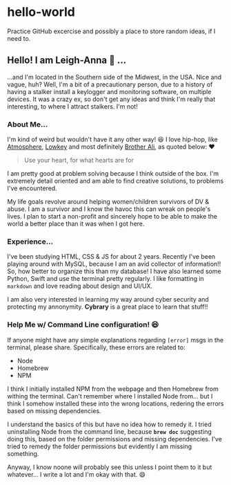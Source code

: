 # hello-world
Practice GitHub excercise and possibly a place to store random ideas, if I need to. 

## Hello! I am Leigh-Anna :unicorn: ...

...and I'm located in the Southern side of the Midwest, in the USA. Nice and vague, huh? Well, I'm a bit of a precautionary person, due to a history of having a stalker install a keylogger and monitoring software, on multiple devices. It was a crazy ex, so don't get any ideas and think I'm really that interesting, to where I attract stalkers. I'm not! 

### About Me...

I'm kind of weird but wouldn't have it any other way! :laughing: I love hip-hop, like [Atmosphere](https://rhymesayers.com/artists/atmosphere), [Lowkey](https://youtu.be/nN4eySlToGw) and most definitely [Brother Ali](https://youtu.be/04bp4bG6Zhk), as quoted below: :heart: 
> Use your heart, for what hearts are for 


I am pretty good at problem solving because I think outside of the box. I'm extremely detail oriented and am able to find creative solutions, to problems I've encountered. 

My life goals revolve around helping women/children survivors of DV & abuse. I am a survivor and I know the havoc this can wreak on people's lives. I plan to start a non-profit and sincerely hope to be able to make the world a better place than it was when I got here. 

### Experience...

I've been studying HTML, CSS & JS for about 2 years. Recently I've been playing around with MySQL, because I am an avid collector of information!! So, how better to organize this than my database! I have also learned some Python, Swift and use the terminal pretty regularly. 
I like formatting in `markdown` and love reading about design and UI/UX. 

I am also very interested in learning my way around cyber security and protecting my annonymity. **Cybrary** is a great place to learn that stuff!! 


### Help Me w/ Command Line configuration! :laughing:

If anyone might have any simple explanations regarding `[error]` msgs in the terminal, please share. Specifically, these errors are related to:
- Node
- Homebrew
- NPM

I think I initially installed NPM from the webpage and then Homebrew from withing the terminal. Can't remember where I installed Node from... but I think I somehow installed these into the wrong locations, redering the errors based on missing dependencies. 

I understand the basics of this but have no idea how to remedy it. I tried uninstalling Node from the command line, because **`brew doc`** suggesting doing this, based on the folder permissions and missing dependencies. I've tried to remedy the folder permissions but evidently I am missing something. 

Anyway, I know noone will probably see this unless I point them to it but whatever... I write a lot and I'm okay with that. :smile:
